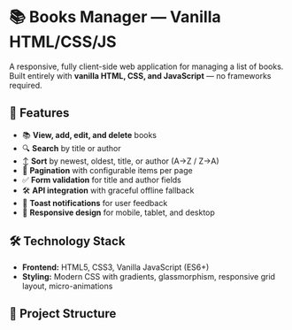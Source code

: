 # 📚 Books Manager — Vanilla HTML/CSS/JS

A responsive, fully client-side web application for managing a list of books. Built entirely with **vanilla HTML, CSS, and JavaScript** — no frameworks required.

## 🚀 Features
- 📚 **View, add, edit, and delete** books
- 🔍 **Search** by title or author
- ↕ **Sort** by newest, oldest, title, or author (A→Z / Z→A)
- 📄 **Pagination** with configurable items per page
- ✅ **Form validation** for title and author fields
- 🛠 **API integration** with graceful offline fallback
- 🔔 **Toast notifications** for user feedback
- 📱 **Responsive design** for mobile, tablet, and desktop

## 🛠 Technology Stack
- **Frontend:** HTML5, CSS3, Vanilla JavaScript (ES6+)
- **Styling:** Modern CSS with gradients, glassmorphism, responsive grid layout, micro-animations

## 📂 Project Structure
